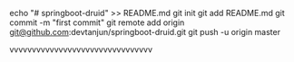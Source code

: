 echo "# springboot-druid" >> README.md
git init
git add README.md
git commit -m "first commit"
git remote add origin git@github.com:devtanjun/springboot-druid.git
git push -u origin master


vvvvvvvvvvvvvvvvvvvvvvvvvvvvvvvv
